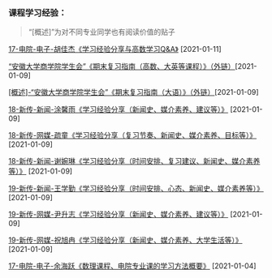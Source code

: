 ### 课程学习经验：

> “[概述]”为对不同专业同学也有阅读价值的贴子

[17-电院-电子-胡佳杰《学习经验分享与高数学习Q&A》](大学学习/课程学习/17-电子-胡佳杰.md) [2021-01-11]

[“安徽大学商学院学生会”《期末复习指南（高数、大英等课程）》（外链）](https://mp.weixin.qq.com/s/T81utAhvU5jRyDl1xCN89A)[2021-01-09]

[[概述]-“安徽大学商学院学生会”《期末复习指南（大语）》（外链）](https://mp.weixin.qq.com/s/dhYViW68GjtlSf8FpdpdwQ)[2021-01-09]

[18-新传-新闻-涂馨雨《学习经验分享（新闻史、媒介素养、建议等）》](https://ahuer-leaplap.github.io/Impart-Inherit/大学学习/课程学习/18-新闻-涂馨雨.pdf) [2021-01-09]

[18-新传-网媒-疏童《学习经验分享（复习节奏、新闻史、媒介素养、目标等）》](https://ahuer-leaplap.github.io/Impart-Inherit/大学学习/课程学习/18-网媒-疏童.pdf) [2021-01-09]

[18-新传-新闻-谢婉琳《学习经验分享（时间安排、复习建议、新闻史、媒介素养等）》](https://ahuer-leaplap.github.io/Impart-Inherit/大学学习/课程学习/18-新闻-谢婉琳.pdf) [2021-01-09]

[19-新传-新闻-王学勤《学习经验分享（时间安排、心态、新闻史、媒介素养等）》](https://ahuer-leaplap.github.io/Impart-Inherit/大学学习/课程学习/19-新闻-王学勤.pdf) [2021-01-09]

[19-新传-网媒-尹升志《学习经验分享（新闻史、媒介素养、建议等）》](https://ahuer-leaplap.github.io/Impart-Inherit/大学学习/课程学习/19-网媒-尹升志.pdf) [2021-01-09]

[19-新传-网媒-祝旭冉《学习经验分享（新闻史、媒介素养、大学生活等）》](https://ahuer-leaplap.github.io/Impart-Inherit/大学学习/课程学习/19-网媒-祝旭冉.pdf) [2021-01-09]

[17-电院-电子-余海跃《数理课程、电院专业课的学习方法概要》](大学学习/课程学习/17-电子-余海跃.md) [2021-01-04]

